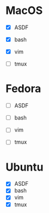 # MacOS

- [x] ASDF
- [x] bash
- [x] vim
- [ ] tmux


# Fedora

- [ ] ASDF
- [ ] bash
- [ ] vim
- [ ] tmux


# Ubuntu

- [x] ASDF
- [x] bash
- [x] vim
- [x] tmux

